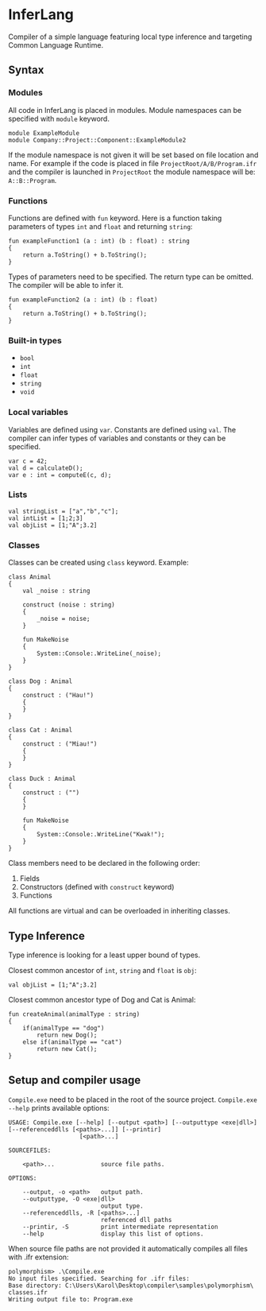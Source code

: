 # InferLang
Compiler of a simple language featuring local type inference and targeting Common Language Runtime.

## Syntax
### Modules
All code in InferLang is placed in modules.
Module namespaces can be specified with ``module`` keyword.

    module ExampleModule
    module Company::Project::Component::ExampleModule2

If the module namespace is not given it will be set based on file location and name.
For example if the code is placed in file `ProjectRoot/A/B/Program.ifr` and the compiler is launched in `ProjectRoot` the module namespace will be: `A::B::Program`.



### Functions
Functions are defined with ``fun`` keyword.
Here is a function taking parameters of types ``int`` and ``float`` and returning ``string``:

    fun exampleFunction1 (a : int) (b : float) : string
    {
        return a.ToString() + b.ToString();
    }
Types of parameters need to be specified.
The return type can be omitted. The compiler will be able to infer it.

    fun exampleFunction2 (a : int) (b : float)
    {
        return a.ToString() + b.ToString();
    }
### Built-in types
* ``bool`` 
* ``int`` 
* ``float`` 
* ``string``
* ``void``

### Local variables
Variables are defined using ``var``. Constants are defined using ``val``. 
The compiler can infer types of variables and constants or they can be specified.

    var c = 42;
    val d = calculateD();
    var e : int = computeE(c, d);
### Lists
    val stringList = ["a","b","c"];
    val intList = [1;2;3]
    val objList = [1;"A";3.2]
### Classes

Classes can be created using ``class`` keyword. Example:

    class Animal 
    {
        val _noise : string

        construct (noise : string)
        {
            _noise = noise;
        }

        fun MakeNoise
        {
            System::Console:.WriteLine(_noise);
        }
    }

    class Dog : Animal
    {
        construct : ("Hau!")
        {
        }
    }

    class Cat : Animal
    {
        construct : ("Miau!")
        {
        }
    }

    class Duck : Animal
    {
        construct : ("")
        {
        }

        fun MakeNoise
        {
            System::Console:.WriteLine("Kwak!");
        }
    }

Class members need to be declared in the following order:

1. Fields
2. Constructors (defined with ``construct`` keyword)
3. Functions

All functions are virtual and can be overloaded in inheriting classes.


## Type Inference
Type inference is looking for a least upper bound of types.

Closest common ancestor of ``int``, ``string`` and ``float`` is ``obj``:

    val objList = [1;"A";3.2]

Closest common ancestor type of Dog and Cat is Animal:

    fun createAnimal(animalType : string)
    {
        if(animalType == "dog")
            return new Dog();
        else if(animalType == "cat")
            return new Cat();
    }

## Setup and compiler usage
``Compile.exe`` need to be placed in the root of the source project.
``Compile.exe --help`` prints available options:
```release> .\Compile.exe --help
USAGE: Compile.exe [--help] [--output <path>] [--outputtype <exe|dll>] [--referenceddlls [<paths>...]] [--printir]
                    [<path>...]

SOURCEFILES:

    <path>...             source file paths.

OPTIONS:

    --output, -o <path>   output path.
    --outputtype, -O <exe|dll>
                          output type.
    --referenceddlls, -R [<paths>...]
                          referenced dll paths
    --printir, -S         print intermediate representation
    --help                display this list of options. 
```
    
When source file paths are not provided it automatically compiles all files with .ifr extension:
```
polymorphism> .\Compile.exe
No input files specified. Searching for .ifr files:
Base directory: C:\Users\Karol\Desktop\compiler\samples\polymorphism\
classes.ifr
Writing output file to: Program.exe
```
